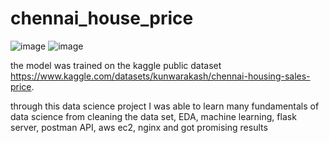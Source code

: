 # chennai_house_price
![image](https://github.com/user-attachments/assets/656b9da5-db68-447a-a3ba-bb60ff67cbfa)
![image](https://github.com/user-attachments/assets/bff187eb-f1b0-4079-89d8-d8714dd0c6da)

the model was trained on the kaggle public dataset https://www.kaggle.com/datasets/kunwarakash/chennai-housing-sales-price.

through this data science project I was able to learn many fundamentals of data science from cleaning the data set, EDA, machine learning, flask server, postman API, aws ec2, nginx and got promising results
